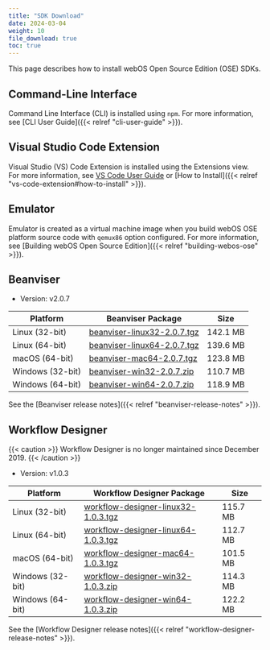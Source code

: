 ```yaml
---
title: "SDK Download"
date: 2024-03-04
weight: 10
file_download: true
toc: true
---
```


This page describes how to install webOS Open Source Edition (OSE) SDKs.

## Command-Line Interface

Command Line Interface (CLI) is installed using `npm`. For more information, see [CLI User Guide]({{< relref "cli-user-guide" >}}).

## Visual Studio Code Extension

Visual Studio (VS) Code Extension is installed using the Extensions view. For more information, see [VS Code User Guide](https://code.visualstudio.com/docs/editor/extension-marketplace#_install-an-extension) or [How to Install]({{< relref "vs-code-extension#how-to-install" >}}).

## Emulator 

Emulator is created as a virtual machine image when you build webOS OSE platform source code with `qemux86` option configured. For more information, see [Building webOS Open Source Edition]({{< relref "building-webos-ose" >}}).

## Beanviser

* Version: v2.0.7

|	Platform	|	Beanviser Package	|	Size	|
|-----------|-------------------|-------|
|	Linux (32-bit)	|	<a href="javascript:" onclick="file_dn('Beanviser', 'Linux', 'beanviser-linux32-2.0.7.tgz', 'https://webosose.s3.ap-northeast-2.amazonaws.com/tools/beanviser/v2.0.7/beanviser-linux32-2.0.7.tgz');">beanviser-linux32-2.0.7.tgz</a>	|	142.1 MB	|
|	Linux (64-bit)	|	<a href="javascript:" onclick="file_dn('Beanviser', 'Linux', 'beanviser-linux64-2.0.7.tgz', 'https://webosose.s3.ap-northeast-2.amazonaws.com/tools/beanviser/v2.0.7/beanviser-linux64-2.0.7.tgz');">beanviser-linux64-2.0.7.tgz</a>	|	139.6 MB	|
|	macOS (64-bit)	|	<a href="javascript:" onclick="file_dn('Beanviser', 'macOS', 'beanviser-mac64-2.0.7.tgz', 'https://webosose.s3.ap-northeast-2.amazonaws.com/tools/beanviser/v2.0.7/beanviser-mac64-2.0.7.tgz');">beanviser-mac64-2.0.7.tgz</a>	|	123.8 MB	|
|	Windows	(32-bit) |	<a href="javascript:" onclick="file_dn('Beanviser', 'Windows', 'beanviser-win32-2.0.7.zip', 'https://webosose.s3.ap-northeast-2.amazonaws.com/tools/beanviser/v2.0.7/beanviser-win32-2.0.7.zip');">beanviser-win32-2.0.7.zip</a>	|	110.7 MB	|
|	Windows	(64-bit) |	<a href="javascript:" onclick="file_dn('Beanviser', 'Windows', 'beanviser-win64-2.0.7.zip', 'https://webosose.s3.ap-northeast-2.amazonaws.com/tools/beanviser/v2.0.7/beanviser-win64-2.0.7.zip');">beanviser-win64-2.0.7.zip</a>	|	118.9 MB	|

See the [Beanviser release notes]({{< relref "beanviser-release-notes" >}}).

## Workflow Designer

{{< caution >}}
Workflow Designer is no longer maintained since December 2019.
{{< /caution >}}

* Version: v1.0.3

|	Platform	|	Workflow Designer Package	|	Size	|
|-----------------------|-------------------|-----------|
|	Linux (32-bit)	|	<a href="javascript:" onclick="file_dn('Workflow Designer', 'Linux', 'workflow-designer-linux32-1.0.3.tgz', 'https://webosose.s3.ap-northeast-2.amazonaws.com/tools/workflow-designer/v1.0.3/workflow-designer-linux32-1.0.3.tgz');">workflow-designer-linux32-1.0.3.tgz</a>	|	115.7 MB	|
|	Linux (64-bit)	|	<a href="javascript:" onclick="file_dn('Workflow Designer', 'Linux', 'workflow-designer-linux64-1.0.3.tgz', 'https://webosose.s3.ap-northeast-2.amazonaws.com/tools/workflow-designer/v1.0.3/workflow-designer-linux64-1.0.3.tgz');">workflow-designer-linux64-1.0.3.tgz</a>	|	112.7 MB	|
|	macOS (64-bit)	|	<a href="javascript:" onclick="file_dn('Workflow Designer', 'macOS', 'workflow-designer-mac64-1.0.3.tgz', 'https://webosose.s3.ap-northeast-2.amazonaws.com/tools/workflow-designer/v1.0.3/workflow-designer-mac64-1.0.3.tgz');">workflow-designer-mac64-1.0.3.tgz</a>	|	101.5 MB	|
|	Windows	(32-bit) |	<a href="javascript:" onclick="file_dn('Workflow Designer', 'Windows', 'workflow-designer-win32-1.0.3.zip', 'https://webosose.s3.ap-northeast-2.amazonaws.com/tools/workflow-designer/v1.0.3/workflow-designer-win32-1.0.3.zip');">workflow-designer-win32-1.0.3.zip</a>	|	114.3 MB	|
|	Windows	(64-bit) |	<a href="javascript:" onclick="file_dn('Workflow Designer', 'Windows', 'workflow-designer-win64-1.0.3.zip', 'https://webosose.s3.ap-northeast-2.amazonaws.com/tools/workflow-designer/v1.0.3/workflow-designer-win64-1.0.3.zip');">workflow-designer-win64-1.0.3.zip</a>	|	122.2 MB	|

See the [Workflow Designer release notes]({{< relref "workflow-designer-release-notes" >}}).
